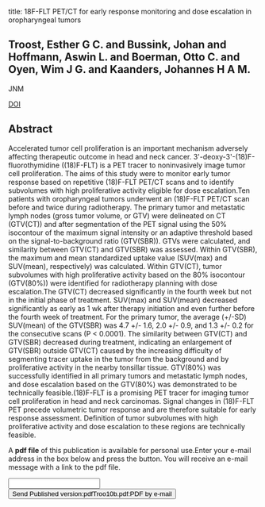 title: 18F-FLT PET/CT for early response monitoring and dose escalation in oropharyngeal tumors

## Troost, Esther G C. and Bussink, Johan and Hoffmann, Aswin L. and Boerman, Otto C. and Oyen, Wim J G. and Kaanders, Johannes H A M.
JNM

<a href="https://doi.org/10.2967/jnumed.109.069310">DOI</a>

## Abstract
Accelerated tumor cell proliferation is an important mechanism adversely affecting therapeutic outcome in head and neck cancer. 3'-deoxy-3'-(18)F-fluorothymidine ((18)F-FLT) is a PET tracer to noninvasively image tumor cell proliferation. The aims of this study were to monitor early tumor response based on repetitive (18)F-FLT PET/CT scans and to identify subvolumes with high proliferative activity eligible for dose escalation.Ten patients with oropharyngeal tumors underwent an (18)F-FLT PET/CT scan before and twice during radiotherapy. The primary tumor and metastatic lymph nodes (gross tumor volume, or GTV) were delineated on CT (GTV(CT)) and after segmentation of the PET signal using the 50% isocontour of the maximum signal intensity or an adaptive threshold based on the signal-to-background ratio (GTV(SBR)). GTVs were calculated, and similarity between GTV(CT) and GTV(SBR) was assessed. Within GTV(SBR), the maximum and mean standardized uptake value (SUV(max) and SUV(mean), respectively) was calculated. Within GTV(CT), tumor subvolumes with high proliferative activity based on the 80% isocontour (GTV(80%)) were identified for radiotherapy planning with dose escalation.The GTV(CT) decreased significantly in the fourth week but not in the initial phase of treatment. SUV(max) and SUV(mean) decreased significantly as early as 1 wk after therapy initiation and even further before the fourth week of treatment. For the primary tumor, the average (+/-SD) SUV(mean) of the GTV(SBR) was 4.7 +/- 1.6, 2.0 +/- 0.9, and 1.3 +/- 0.2 for the consecutive scans (P < 0.0001). The similarity between GTV(CT) and GTV(SBR) decreased during treatment, indicating an enlargement of GTV(SBR) outside GTV(CT) caused by the increasing difficulty of segmenting tracer uptake in the tumor from the background and by proliferative activity in the nearby tonsillar tissue. GTV(80%) was successfully identified in all primary tumors and metastatic lymph nodes, and dose escalation based on the GTV(80%) was demonstrated to be technically feasible.(18)F-FLT is a promising PET tracer for imaging tumor cell proliferation in head and neck carcinomas. Signal changes in (18)F-FLT PET precede volumetric tumor response and are therefore suitable for early response assessment. Definition of tumor subvolumes with high proliferative activity and dose escalation to these regions are technically feasible.

A <b>pdf file</b> of this publication is available for personal use.Enter your e-mail address in the box below and press the button. You will receive an e-mail message with a link to the pdf file.
<form action="sender.php">  <input type="text" name="email">  <input type="submit" value="Send Published version:pdfTroo10b.pdf:PDF by e-mail"></form>